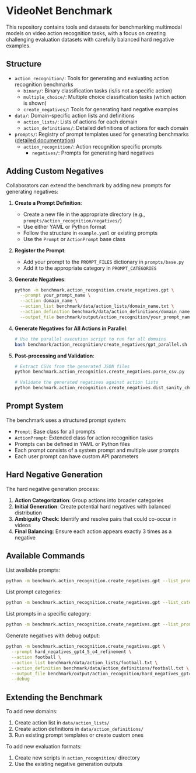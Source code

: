 # VideoNet Benchmark

This repository contains tools and datasets for benchmarking multimodal models on video action recognition tasks, with a focus on creating challenging evaluation datasets with carefully balanced hard negative examples.

## Structure

- `action_recognition/`: Tools for generating and evaluating action recognition benchmarks
  - `binary/`: Binary classification tasks (is/is not a specific action)
  - `multiple_choice/`: Multiple choice classification tasks (which action is shown)
  - `create_negatives/`: Tools for generating hard negative examples
- `data/`: Domain-specific action lists and definitions
  - `action_lists/`: Lists of actions for each domain
  - `action_definitions/`: Detailed definitions of actions for each domain
- `prompts/`: Registry of prompt templates used for generating benchmarks ([detailed documentation](prompts/README.md))
  - `action_recognition/`: Action recognition specific prompts
    - `negatives/`: Prompts for generating hard negatives

## Adding Custom Negatives

Collaborators can extend the benchmark by adding new prompts for generating negatives:

1. **Create a Prompt Definition**:
   - Create a new file in the appropriate directory (e.g., `prompts/action_recognition/negatives/`)
   - Use either YAML or Python format
   - Follow the structure in `example.yaml` or existing prompts
   - Use the `Prompt` or `ActionPrompt` base class

2. **Register the Prompt**:
   - Add your prompt to the `PROMPT_FILES` dictionary in `prompts/base.py`
   - Add it to the appropriate category in `PROMPT_CATEGORIES`

3. **Generate Negatives**:
   ```bash
   python -m benchmark.action_recognition.create_negatives.gpt \
     --prompt your_prompt_name \
     --action domain_name \
     --action_list benchmark/data/action_lists/domain_name.txt \
     --action_definition benchmark/data/action_definitions/domain_name.txt \
     --output_file benchmark/output/action_recognition/your_prompt_name/domain_name.json
   ```

4. **Generate Negatives for All Actions in Parallel**:
   ```bash
   # Use the parallel execution script to run for all domains
   bash benchmark/action_recognition/create_negatives/gpt_parallel.sh
   ```

5. **Post-processing and Validation**:
   ```bash
   # Extract CSVs from the generated JSON files
   python benchmark.action_recognition.create_negatives.parse_csv.py
   
   # Validate the generated negatives against action lists
   python benchmark.action_recognition.create_negatives.dist_sanity_check.py
   ```

## Prompt System

The benchmark uses a structured prompt system:

- `Prompt`: Base class for all prompts
- `ActionPrompt`: Extended class for action recognition tasks
- Prompts can be defined in YAML or Python files
- Each prompt consists of a system prompt and multiple user prompts
- Each user prompt can have custom API parameters

## Hard Negative Generation

The hard negative generation process:

1. **Action Categorization**: Group actions into broader categories
2. **Initial Generation**: Create potential hard negatives with balanced distribution
3. **Ambiguity Check**: Identify and resolve pairs that could co-occur in videos
4. **Final Balancing**: Ensure each action appears exactly 3 times as a negative

## Available Commands

List available prompts:
```bash
python -m benchmark.action_recognition.create_negatives.gpt --list_prompts
```

List prompt categories:
```bash
python -m benchmark.action_recognition.create_negatives.gpt --list_categories
```

List prompts in a specific category:
```bash
python -m benchmark.action_recognition.create_negatives.gpt --list_prompts --category action_recognition
```

Generate negatives with debug output:
```bash
python -m benchmark.action_recognition.create_negatives.gpt \
  --prompt hard_negatives_gpt4_5_o4_refinement \
  --action football \
  --action_list benchmark/data/action_lists/football.txt \
  --action_definition benchmark/data/action_definitions/football.txt \
  --output_file benchmark/output/action_recognition/hard_negatives_gpt4_5_o4_refinement/football.json \
  --debug
```

## Extending the Benchmark

To add new domains:
1. Create action list in `data/action_lists/`
2. Create action definitions in `data/action_definitions/`
3. Run existing prompt templates or create custom ones

To add new evaluation formats:
1. Create new scripts in `action_recognition/` directory
2. Use the existing negative generation outputs